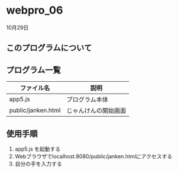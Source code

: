 # webpro_06
10月29日
## このプログラムについて
## プログラム一覧
ファイル名 | 説明
-|-
app5.js | プログラム本体
public/janken.html | じゃんけんの開始画面

## 使用手順
1. app5.js を起動する
1. Webブラウザでlocalhost:8080/public/janken.htmlにアクセスする
1. 自分の手を入力する
